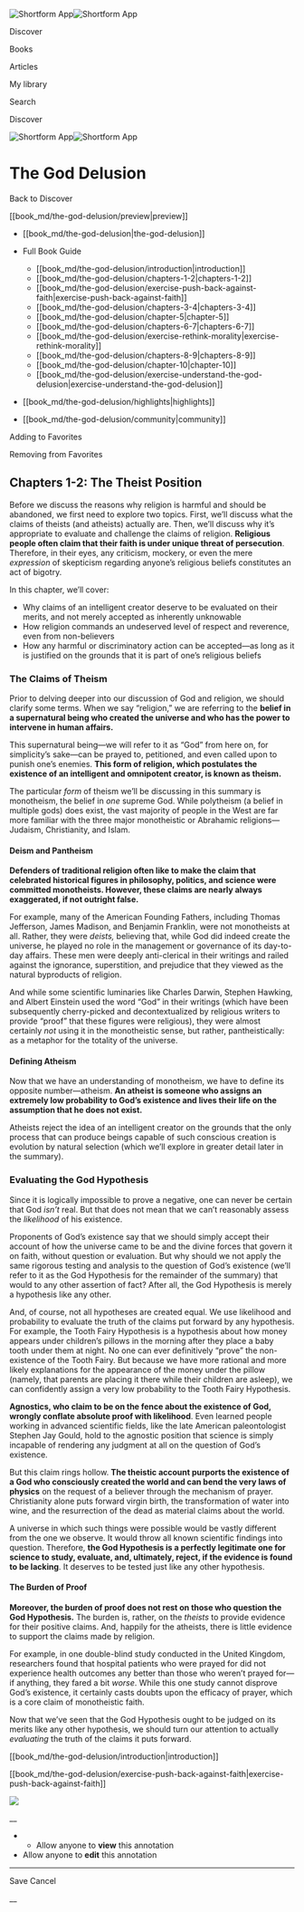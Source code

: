 ![Shortform App](/img/logo.36a2399e.svg)![Shortform App](/img/logo-dark.70c1b072.svg)

Discover

Books

Articles

My library

Search

Discover

![Shortform App](/img/logo.36a2399e.svg)![Shortform App](/img/logo-dark.70c1b072.svg)

# The God Delusion

Back to Discover

[[book_md/the-god-delusion/preview|preview]]

  * [[book_md/the-god-delusion|the-god-delusion]]
  * Full Book Guide

    * [[book_md/the-god-delusion/introduction|introduction]]
    * [[book_md/the-god-delusion/chapters-1-2|chapters-1-2]]
    * [[book_md/the-god-delusion/exercise-push-back-against-faith|exercise-push-back-against-faith]]
    * [[book_md/the-god-delusion/chapters-3-4|chapters-3-4]]
    * [[book_md/the-god-delusion/chapter-5|chapter-5]]
    * [[book_md/the-god-delusion/chapters-6-7|chapters-6-7]]
    * [[book_md/the-god-delusion/exercise-rethink-morality|exercise-rethink-morality]]
    * [[book_md/the-god-delusion/chapters-8-9|chapters-8-9]]
    * [[book_md/the-god-delusion/chapter-10|chapter-10]]
    * [[book_md/the-god-delusion/exercise-understand-the-god-delusion|exercise-understand-the-god-delusion]]
  * [[book_md/the-god-delusion/highlights|highlights]]
  * [[book_md/the-god-delusion/community|community]]



Adding to Favorites 

Removing from Favorites 

## Chapters 1-2: The Theist Position

Before we discuss the reasons why religion is harmful and should be abandoned, we first need to explore two topics. First, we’ll discuss what the claims of theists (and atheists) actually are. Then, we’ll discuss why it’s appropriate to evaluate and challenge the claims of religion. **Religious people often claim that their faith is under unique threat of persecution**. Therefore, in their eyes, any criticism, mockery, or even the mere _expression_ of skepticism regarding anyone’s religious beliefs constitutes an act of bigotry.

In this chapter, we’ll cover:

  * Why claims of an intelligent creator deserve to be evaluated on their merits, and not merely accepted as inherently unknowable
  * How religion commands an undeserved level of respect and reverence, even from non-believers
  * How any harmful or discriminatory action can be accepted—as long as it is justified on the grounds that it is part of one’s religious beliefs



### The Claims of Theism

Prior to delving deeper into our discussion of God and religion, we should clarify some terms. When we say “religion,” we are referring to the **belief in a supernatural being who created the universe and who has the power to intervene in human affairs.**

This supernatural being—we will refer to it as “God” from here on, for simplicity’s sake—can be prayed to, petitioned, and even called upon to punish one’s enemies. **This form of religion, which postulates the existence of an intelligent and omnipotent creator, is known as theism.**

The particular _form_ of theism we’ll be discussing in this summary is monotheism, the belief in _one_ supreme God. While polytheism (a belief in multiple gods) does exist, the vast majority of people in the West are far more familiar with the three major monotheistic or Abrahamic religions—Judaism, Christianity, and Islam.

#### Deism and Pantheism

**Defenders of traditional religion often like to make the claim that celebrated historical figures in philosophy, politics, and science were committed monotheists. However, these claims are nearly always exaggerated, if not outright false.**

For example, many of the American Founding Fathers, including Thomas Jefferson, James Madison, and Benjamin Franklin, were not monotheists at all. Rather, they were _deists,_ believing that, while God did indeed create the universe, he played no role in the management or governance of its day-to-day affairs. These men were deeply anti-clerical in their writings and railed against the ignorance, superstition, and prejudice that they viewed as the natural byproducts of religion.

And while some scientific luminaries like Charles Darwin, Stephen Hawking, and Albert Einstein used the word “God” in their writings (which have been subsequently cherry-picked and decontextualized by religious writers to provide “proof” that these figures were religious), they were almost certainly _not_ using it in the monotheistic sense, but rather, pantheistically: as a metaphor for the totality of the universe.

#### Defining Atheism

Now that we have an understanding of monotheism, we have to define its opposite number—atheism. **An atheist is someone who assigns an extremely low probability to God’s existence and lives their life on the assumption that he does not exist.**

Atheists reject the idea of an intelligent creator on the grounds that the only process that can produce beings capable of such conscious creation is evolution by natural selection (which we’ll explore in greater detail later in the summary).

### Evaluating the God Hypothesis

Since it is logically impossible to prove a negative, one can never be certain that God _isn’t_ real. But that does not mean that we can’t reasonably assess the _likelihood_ of his existence.

Proponents of God’s existence say that we should simply accept their account of how the universe came to be and the divine forces that govern it on faith, without question or evaluation. But why should we not apply the same rigorous testing and analysis to the question of God’s existence (we’ll refer to it as the God Hypothesis for the remainder of the summary) that would to any other assertion of fact? After all, the God Hypothesis is merely a hypothesis like any other.

And, of course, not all hypotheses are created equal. We use likelihood and probability to evaluate the truth of the claims put forward by any hypothesis. For example, the Tooth Fairy Hypothesis is a hypothesis about how money appears under children’s pillows in the morning after they place a baby tooth under them at night. No one can ever definitively “prove” the non-existence of the Tooth Fairy. But because we have more rational and more likely explanations for the appearance of the money under the pillow (namely, that parents are placing it there while their children are asleep), we can confidently assign a very low probability to the Tooth Fairy Hypothesis.

**Agnostics, who claim to be on the fence about the existence of God, wrongly conflate absolute proof with likelihood**. Even learned people working in advanced scientific fields, like the late American paleontologist Stephen Jay Gould, hold to the agnostic position that science is simply incapable of rendering any judgment at all on the question of God’s existence.

But this claim rings hollow. **The theistic account purports the existence of a God who consciously created the world and can bend the very laws of physics** on the request of a believer through the mechanism of prayer. Christianity alone puts forward virgin birth, the transformation of water into wine, and the resurrection of the dead as material claims about the world.

A universe in which such things were possible would be vastly different from the one we observe. It would throw all known scientific findings into question. Therefore, **the God Hypothesis is a perfectly legitimate one for science to study, evaluate, and, ultimately, reject, if the evidence is found to be lacking**. It deserves to be tested just like any other hypothesis.

#### The Burden of Proof

**Moreover, the burden of proof does not rest on those who question the God Hypothesis.** The burden is, rather, on the _theists_ to provide evidence for their positive claims. And, happily for the atheists, there is little evidence to support the claims made by religion.

For example, in one double-blind study conducted in the United Kingdom, researchers found that hospital patients who were prayed for did not experience health outcomes any better than those who weren’t prayed for—if anything, they fared a bit _worse_. While this one study cannot disprove God’s existence, it certainly casts doubts upon the efficacy of prayer, which is a core claim of monotheistic faith.

Now that we’ve seen that the God Hypothesis ought to be judged on its merits like any other hypothesis, we should turn our attention to actually _evaluating_ the truth of the claims it puts forward.

[[book_md/the-god-delusion/introduction|introduction]]

[[book_md/the-god-delusion/exercise-push-back-against-faith|exercise-push-back-against-faith]]

![](https://bat.bing.com/action/0?ti=56018282&Ver=2&mid=df288254-6c37-4ad5-997d-5e33204ce8e1&sid=1711133063fa11eebdec89a8b8ae3bbc&vid=171147a063fa11eea7440fcfeb230d96&vids=0&msclkid=N&pi=0&lg=en-US&sw=800&sh=600&sc=24&nwd=1&tl=Shortform%20%7C%20Book&p=https%3A%2F%2Fwww.shortform.com%2Fapp%2Fbook%2Fthe-god-delusion%2Fchapters-1-2&r=&lt=411&evt=pageLoad&sv=1&rn=47601)

__

  *   * Allow anyone to **view** this annotation
  * Allow anyone to **edit** this annotation



* * *

Save Cancel

__



